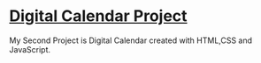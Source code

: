 # [Digital Calendar Project](https://pauloskatostaris.github.io/Digital-Calendar/)

My Second Project is Digital Calendar created with HTML,CSS and JavaScript.
